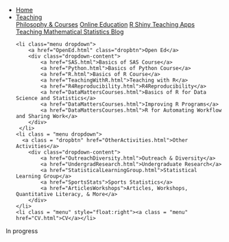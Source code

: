
<head>
  <link rel="stylesheet" href="../css/styles.css">
</head>

<ul class = "menu">
    <li class = "menu"><a class = "menu" href="../index.html">Home</a></li>
    <li class="menu dropdown">
        <a href="Teaching.html" class="dropbtn">Teaching</a>
        <div class="dropdown-content">
            <a href="PhilosophyCourses.html">Philosophy & Courses</a>
            <a href="Online.html">Online Education</a>
            <a href="ShinyApps.html">R Shiny Teaching Apps</a>
            <a href="MathStat.html">Teaching Mathematical Statistics Blog</a>
        </div>
     </li>
    
    <li class="menu dropdown">
        <a href="OpenEd.html" class="dropbtn">Open Ed</a>
        <div class="dropdown-content">
            <a href="SAS.html">Basics of SAS Course</a>
            <a href="Python.html">Basics of Python Course</a>
            <a href="R.html">Basics of R Course</a>
            <a href="TeachingWithR.html">Teaching with R</a>
            <a href="R4Reproducibility.html">R4Reproducibility</a>
            <a href="DataMattersCourses.html">Basics of R for Data Science and Statistics</a>
            <a href="DataMattersCourses.html">Improving R Programs</a>
            <a href="DataMattersCourses.html">R for Automating Workflow and Sharing Work</a>
        </div>
     </li>
    <li class = "menu dropdown">
      <a class = "dropbtn" href="OtherActivities.html">Other Activities</a>
        <div class="dropdown-content">
            <a href="OutreachDiversity.html">Outreach & Diversity</a>
            <a href="UndergradResearch.html">Undergraduate Research</a>
            <a href="StatisticalLearningGroup.html">Statistical Learning Group</a>
            <a href="SportsStats">Sports Statistics</a>
            <a href="ArticlesWorkshops">Articles, Workshops, Quantitative Literacy, & More</a>
        </div>
    </li>
    <li class = "menu" style="float:right"><a class = "menu" href="CV.html">CV</a></li>
</ul>

<br style = "display: block; content: ''; margin-top: 10; ">


In progress

<!--
2013 – 2018 Faculty Advisor to Sports Analytics Club


students that have gone onto sports jobs

Scheduling Effects in the NBA and NHL, Jason A. Osborne, Justin Post. 2017 New England Symposium on Statistics in Sports, Harvard University, Cambridge, MA.'


Modelling Umpire Misclassification of Balls and Strikes using PitchFX Data, Justin Post, Jason A. Osborne. 2013 New England Symposium on Statistics in Sports, Harvard University, Cambridge, MA.


Increasing Undergraduate Student Knowledge and Interest Using a Sports Stats Club (Invited Session), Justin Post. 2015 Joint Statistical Meetings, Seattle, WA. (Talk)
Post_Justin_JSM2015_Sports_Stats_Club_Formation.pdf

NFL Play Predictions, Will Burton and Michael Dickey (Adviser). 2015 Joint Statistical Meetings, Seattle, WA. (Speed session)

Using NFL Draft Metrics to Predict Player Success, James Gilman, Nick Kapur, Justin Post. 2014 Joint Statistical Meetings, Boston, MA. (Talk)

Effect of Shot Location Trends on Offensive Efficiency in the NBA, Michael Dickey, Justin Post. 2014 Joint Statistical Meetings, Boston, MA. (Speed Session) Engagement & Activities with Professional Associations
-->

